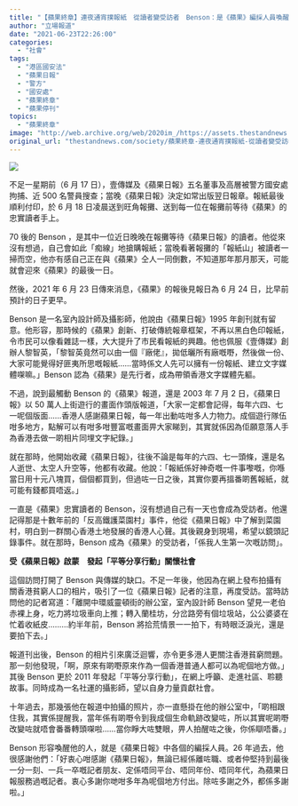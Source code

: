 ```yaml
---
title: "【蘋果終章】連夜通宵撲報紙　從讀者變受訪者　Benson：是《蘋果》編採人員喚醒我"
author: "立場報道"
date: "2021-06-23T22:26:00"
categories:
  - "社會"
tags:
  - "港區國安法"
  - "蘋果日報"
  - "警方"
  - "國安處"
  - "蘋果終章"
  - "蘋果停刊"
topics:
  - "蘋果終章"
image: "http://web.archive.org/web/2020im_/https://assets.thestandnews.com/media/photos/12-1220copy_SyYa2.png"
original_url: "thestandnews.com/society/蘋果終章-連夜通宵撲報紙-從讀者變受訪者-benson-是-蘋果-編採人員喚醒我"
---
```

![](http://web.archive.org/web/2020im_/https://assets.thestandnews.com/media/photos/12-1220copy_SyYa2.png)

不足一星期前（6 月 17 日），壹傳媒及《蘋果日報》五名董事及高層被警方國安處拘捕、近 500 名警員搜查；當晚《蘋果日報》決定如常出版翌日報章。報紙最後順利付印，於 6 月 18 日凌晨送到旺角報攤、送到每一位在報攤前等待《蘋果》的忠實讀者手上。

70 後的 Benson ，是其中一位近日晚晚在報攤等待《蘋果日報》的讀者。他從來沒有想過，自己會如此「痴線」地搶購報紙；當晚看著報攤的「報紙山」被讀者一掃而空，他亦有感自己正在與《蘋果》仝人一同倒數，不知道那年那月那天，可能就會迎來《蘋果》的最後一日。

然後，2021 年 6 月 23 日傳來消息，《蘋果》的報後見報日為 6 月 24 日，比早前預計的日子更早。

Benson 是一名室內設計師及攝影師，他說由《蘋果日報》1995 年創刊就有留意。他形容，那時候的《蘋果》創新、打破傳統報章框架，不再以黑白色印報紙，令市民可以像看雜誌一樣，大大提升了市民看報紙的興趣。他也佩服《壹傳媒》創辦人黎智英，「黎智英竟然可以由一個『廠佬』，拋低曬所有廠嘅嘢，然後做一份、大家可能覺得好匪夷所思嘅報紙……當時係文人先可以擁有一份報紙、建立文字媒體㗎嘛。」Benson 認為《蘋果》是先行者，成為帶領香港文字媒體先軀。

不過，說到最觸動 Benson 的《蘋果》報道，還是 2003 年 7 月 2 日，《蘋果日報》以 50 萬人上街遊行的畫面作頭版報道，「大家一定都會記得，每年六四、七一呢個版面……香港人感謝蘋果日報，每一年出動咗咁多人力物力。成個遊行隊伍咁多地方，點解可以有咁多咁豐富嘅畫面畀大家睇到，其實就係因為佢願意落人手為香港去做一啲相片同埋文字紀錄。」

就在那時，他開始收藏《蘋果日報》，往後不論是每年的六四、七一頭條，還是名人逝世、太空人升空等，他都有收藏。他說：「報紙係好神奇嘅一件事嚟嘅，你喺當日用十元八塊買，個個都買到，但過咗一日之後，其實你要再搵番啲舊報紙，就可能有錢都買唔返。」

一直是《蘋果》忠實讀者的 Benson，沒有想過自己有一天也會成為受訪者。他還記得那是十數年前的「反高鐵護菜園村」事件，他從《蘋果日報》中了解到菜園村，明白到一群關心香港土地發展的香港人心聲。其後親身到現場，希望以鏡頭記錄事件。就在那時，Benson 成為《蘋果》的受訪者，「係我人生第一次嘅訪問」。

**受《蘋果日報》啟蒙　發起「平等分享行動」關懷社會**

這個訪問打開了 Benson 與傳媒的缺口。不足一年後，他因為在網上發布拍攝有關香港貧窮人口的相片，吸引了一位《蘋果日報》記者的注意，再度受訪。當時訪問他的記者寫道：「離開中環威靈頓街的辦公室，室內設計師 Benson 望見一老伯赤裸上身，吃力將垃圾車向上推；轉入蘭桂坊，分岔路旁有個垃圾站，公公婆婆在忙着收紙皮………約半年前，Benson 將拾荒情景一一拍下，有時眼泛淚光，還是要拍下去。」

報道刊出後，Benson 的相片引來廣泛迴響，亦令更多港人更關注香港貧窮問題。那一刻他發現，「啊，原來有啲嘢原來作為一個香港普通人都可以為呢個地方做。」其後 Benson 更於 2011 年發起「平等分享行動」，在網上呼籲、走進社區、聆聽故事。同時成為一名社運的攝影師，望以自身力量貢獻社會。

十年過去，那幾張他在報道中拍攝的照片，亦一直懸掛在他的辦公室中，「啲相跟住我，其實係提醒我，當年係有啲嘢令到我成個生命軌跡改變咗，所以其實呢啲嘢改變咗就唔會番番轉頭㗎啦……當你睜大咗雙眼，畀人拍醒咗之後，你係瞓唔番。」

Benson 形容喚醒他的人，就是《蘋果日報》中各個的編採人員。26 年過去，他很感謝他們：「好衷心咁感謝《蘋果日報》，無論已經係離咗職、或者仲堅持到最後一分一刻、一兵一卒嘅記者朋友、定係唔同平台、唔同年份、唔同年代，為蘋果日報服務過嘅記者。衷心多謝你哋咁多年為呢個地方付出。除咗多謝之外，都係多謝啦。」